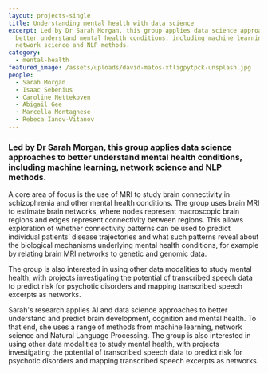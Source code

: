 ```yaml
---
layout: projects-single
title: Understanding mental health with data science
excerpt: Led by Dr Sarah Morgan, this group applies data science approaches to
  better understand mental health conditions, including machine learning,
  network science and NLP methods.
category:
  - mental-health
featured_image: /assets/uploads/david-matos-xtligpytpck-unsplash.jpg
people:
  - Sarah Morgan
  - Isaac Sebenius
  - Caroline Nettekoven
  - Abigail Gee
  - Marcella Montagnese
  - Rebeca Ianov-Vitanov
---
```

### Led by Dr Sarah Morgan, this group applies data science approaches to better understand mental health conditions, including machine learning, network science and NLP methods. 

A core area of focus is the use of MRI to study brain connectivity in schizophrenia and other mental health conditions. The group uses brain MRI to estimate brain networks, where nodes represent macroscopic brain regions and edges represent connectivity between regions. This allows exploration of whether connectivity patterns can be used to predict individual patients’ disease trajectories and what such patterns reveal about the biological mechanisms underlying mental health conditions, for example by relating brain MRI networks to genetic and genomic data. 

The group is also interested in using other data modalities to study mental health, with projects investigating the potential of transcribed speech data to predict risk for psychotic disorders and mapping transcribed speech excerpts as networks.

Sarah's research applies AI and data science approaches to better understand and predict brain development, cognition and mental health. To that end, she uses a range of methods from machine learning, network science and Natural Language Processing. The group is also interested in using other data modalities to study mental health, with projects investigating the potential of transcribed speech data to predict risk for psychotic disorders and mapping transcribed speech excerpts as networks.